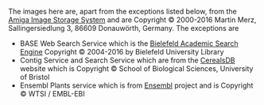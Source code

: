 ﻿The images here are, apart from the exceptions listed below, from the [Amiga Image Storage System](http://www.masonicons.info/6.html) and are Copyright © 2000-2016 Martin Merz, Sallingersiedlung 3, 86609 Donauwörth, Germany. The exceptions are

* BASE Web Search Service which is the [Bielefeld Academic Search Engine](https://www.base-search.net/) Copyright © 2004-2016 by Bielefeld University Library
* Contig Service and Search Service which are from the [CerealsDB](http://www.cerealsdb.uk.net/cerealgenomics/Index_Home.html) website which is Copyright © School of Biological Sciences, University of Bristol
* Ensembl Plants service which is from [Ensembl](http://www.ensembl.org/) project and is Copyright © WTSI / EMBL-EBI

